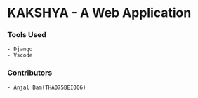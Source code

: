 # KAKSHYA - A Web Application 

### Tools Used 
    - Django 
    - Vscode

### Contributors
    - Anjal Bam(THA075BEI006) 
